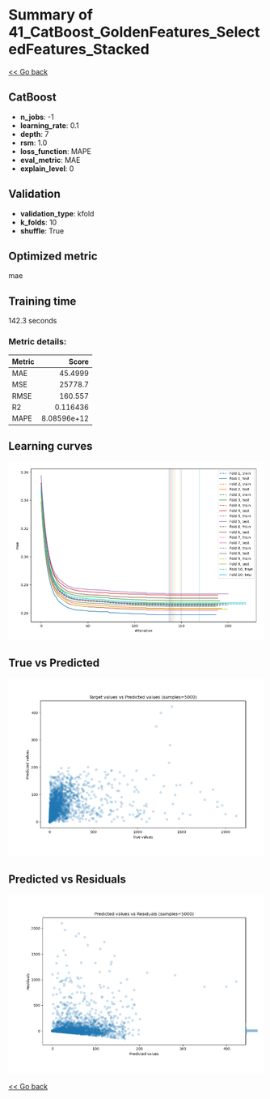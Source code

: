 # Summary of 41_CatBoost_GoldenFeatures_SelectedFeatures_Stacked

[<< Go back](../README.md)


## CatBoost
- **n_jobs**: -1
- **learning_rate**: 0.1
- **depth**: 7
- **rsm**: 1.0
- **loss_function**: MAPE
- **eval_metric**: MAE
- **explain_level**: 0

## Validation
 - **validation_type**: kfold
 - **k_folds**: 10
 - **shuffle**: True

## Optimized metric
mae

## Training time

142.3 seconds

### Metric details:
| Metric   |           Score |
|:---------|----------------:|
| MAE      |    45.4999      |
| MSE      | 25778.7         |
| RMSE     |   160.557       |
| R2       |     0.116436    |
| MAPE     |     8.08596e+12 |



## Learning curves
![Learning curves](learning_curves.png)
## True vs Predicted

![True vs Predicted](true_vs_predicted.png)


## Predicted vs Residuals

![Predicted vs Residuals](predicted_vs_residuals.png)



[<< Go back](../README.md)
